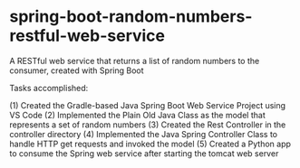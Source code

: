 # spring-boot-random-numbers-restful-web-service
A RESTful web service that returns a list of random numbers to the consumer, created with Spring Boot

Tasks accomplished:

(1) Created the Gradle-based Java Spring Boot Web Service Project using VS Code
(2) Implemented the Plain Old Java Class as the model that represents a set of random numbers
(3) Created the Rest Controller in the controller directory
(4) Implemented the Java Spring Controller Class to handle HTTP get requests and invoked the model
(5) Created a Python app to consume the Spring web service after starting the tomcat web server
